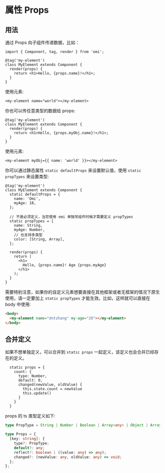 # 属性 Props

## 用法

通过 Props 向子组件传递数据，比如：

```tsx
import { Component, tag, render } from 'omi';

@tag('my-element')
class MyElement extends Component {
  render(props) {
    return <h1>Hello, {props.name}!</h1>;
  }
}
```

使用元素:

```tsx
<my-element name="world"></my-element>
```

你也可以传任意类型的数据给 props:

```tsx
@tag('my-element')
class MyElement extends Component {
  render(props) {
    return <h1>Hello, {props.myObj.name}!</h1>;
  }
}
```

使用元素:

```tsx
<my-element myObj={{ name: 'world' }}></my-element>
```

你可以通过静态属性 `static defaultProps` 来设置默认值，使用 `static propTypes` 来设置类型:

```tsx
@tag('my-element')
class MyElement extends Component {
  static defaultProps = {
    name: 'Omi',
    myAge: 18,
  };

  // 不是必须定义，当您使用 omi 单独写组件时候才需要定义 propTypes
  static propTypes = {
    name: String,
    myAge: Number,
    // 也支持多类型
    color: [String, Array],
  };

  render(props) {
    return (
      <h1>
        Hello, {props.name}! Age {props.myAge}
      </h1>
    );
  }
}
```

需要特别注意，如果你的自定义元素想要直接在其他框架或者无框架的情况下原生使用，请一定要加上 `static propTypes` 才能生效。比如，这样就可以直接在 body 中使用:

```html
<body>
  <my-element name="dntzhang" my-age="20"></my-element>
</body>
```

## 合并定义

如果不想单独定义，可以合并到 `static props` 一起定义，该定义也会合并已经存在的定义。

```tsx
  static props = {
    count: {
      type: Number,
      default: 0,
      changed(newValue, oldValue) {
        this.state.count = newValue
        this.update()
      }
    }
  }
```

props 的 ts 类型定义如下:

```ts
type PropType = String | Number | Boolean | Array<any> | Object | Array<PropType>;

type Props = {
  [key: string]: {
    type?: PropType;
    default?: any;
    reflect?: boolean | ((value: any) => any);
    changed?: (newValue: any, oldValue: any) => void;
  };
};
```
